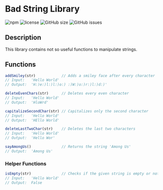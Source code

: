 # Bad String Library

![npm](https://img.shields.io/npm/v/@matthewwei35/bad_string_lib)
![license](https://img.shields.io/npm/l/@matthewwei35/bad_string_lib)
![GitHub size](https://img.shields.io/github/languages/code-size/matthewwei35/FEW-2.1_MW_Bad_String_Lib)
![GitHub issues](https://img.shields.io/github/issues/matthewwei35/FEW-2.1_MW_Bad_String_Lib)

## Description
This library contains not so useful functions to manipulate strings.

## Functions
```javascript
addSmiley(str)            // Adds a smiley face after every character
// Input:   'Hello World'
// Output:  'H:)e:)l:)l:)o:) :)W:)o:)r:)l:)d:)'

deleteEvenChars(str)      // Deletes every even character
// Input:   'Hello World'
// Output:  'HloWrd'

capitalizeSecondChar(str) // Capitalizes only the second character
// Input:   'Hello World'
// Output:  'HEllo World'

deleteLastTwoChar(str)    // Deletes the last two characters
// Input:   'Hello World'
// Output:  'Hello Wor'

sayAmongUs()              // Returns the string 'Among Us'
// Output:  'Among Us'
```

### Helper Functions
```javascript
isEmpty(str)              // Checks if the given string is empty or not
// Input:   'Hello World'
// Output:  False
```
